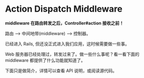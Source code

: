 # Action Dispatch Middleware

**middleware 在路由转发之后，Controller#action 接收之前！**

路由 --> 中间地带(middleware) --> 控制器。

已经进入 Rails, 但还没正式进入我们应用，这时候需要做一些事。

Web 服务器已经处理过，转发过来了。做一些什么事呢？看一看下面的 middleware 都提供了什么功能就知道了。

下面只是做简介，详情可以查看 API 说明，或阅读源代码。
